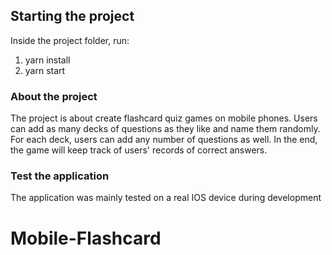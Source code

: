 ## Starting the project
Inside the project folder, run:
1. yarn install
2. yarn start

### About the project
The project is about create flashcard quiz games on mobile phones. Users can add as many decks of questions as they like and name them randomly. For each deck, users can add any number of questions as well. In the end, the game will keep track of users' records of correct answers.

### Test the application
The application was mainly tested on a real IOS device during development

# Mobile-Flashcard

